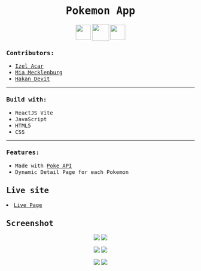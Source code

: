 <h1 align="center"><samp>Pokemon App</samp> </h1>
<p align="center"> 
  <a href="https://github.com/xoFrey" target="_blank"> <img width="40" align="center" src="./src/assets/img/icons8-github-64.png"/></a>
  <a href="https://poke-fpfp9h8ip-xofreys-projects.vercel.app" target="_blank"> <img width="45" align="center" src="./src/assets/img/icons8-livepage-64.png"/></a>
  <a href="https://www.linkedin.com/in/izel-acar-0572332ba/" target="_blank"> <img width="40" align="center" src="./src/assets/img/icons8-linkedin-64.png"/></a>
</p>


<h3><samp>Contributors:</samp></h3>
<ul>
<a href="https://github.com/xoFrey"><li><samp>Izel Acar</samp></li></a>
<a href="https://github.com/MiaMarmeladenbrot"><li><samp>Mia Mecklenburg</samp></li></a>
<a href="https://github.com/Hkndevit"><li><samp>Hakan Devit</samp></li></a>

</ul>

<hr/>

<h3><samp>Build with:</samp></h3>
<ul>
<li><samp>ReactJS Vite</samp></li>
<li><samp>JavaScript</samp></li>
<li><samp>HTML5</samp></li>
<li><samp>CSS</samp></li>
</ul>

<hr/>

<h3><samp>Features:</samp></h3>
<ul>
<li><samp>Made with <a href="https://pokeapi.co/">Poke API</a></samp></li>
<li><samp>Dynamic Detail Page for each Pokemon</samp></li>
</ul>

<h2><samp>Live site</samp></h2>
<li><samp><a href="https://poke-dex-livid-two.vercel.app">Live Page</a></samp></li>

<h2><samp>Screenshot</samp></h2>

<p align="center">
<img src="./src/assets/img/HomeLight.png"/> <img src="./src/assets/img/HomeDark.png"/> 
</p>
<p align="center">
<img src="./src/assets/img/DetailLight.png"/> <img src="./src/assets/img/DetailDark.png"/> 
</p>
<p align="center">
<img src="./src/assets/img/TypesLight.png"/> <img src="./src/assets/img/TypesDark.png"/> 
</p>

